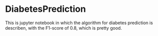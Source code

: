 # DiabetesPrediction
This is jupyter notebook in which the algorithm for diabetes prediction is describen, with the F1-score of 0.8, which is pretty good.
